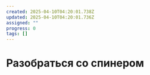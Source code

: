 ```yaml
---
created: 2025-04-10T04:20:01.738Z
updated: 2025-04-10T04:20:01.736Z
assigned: ""
progress: 0
tags: []
---
```


# Разобраться со спинером
